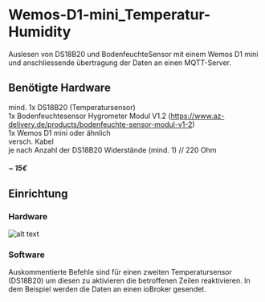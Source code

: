 # Wemos-D1-mini_Temperatur-Humidity
Auslesen von DS18B20 und BodenfeuchteSensor mit einem Wemos D1 mini und anschliessende übertragung der Daten an einen MQTT-Server.

## Benötigte Hardware
mind. 1x DS18B20 (Temperatursensor)
<br>
1x Bodenfeuchtesensor Hygrometer Modul V1.2 (https://www.az-delivery.de/products/bodenfeuchte-sensor-modul-v1-2)
<br>
1x Wemos D1 mini oder ähnlich
<br>
versch. Kabel
<br>
je nach Anzahl der DS18B20 Widerstände (mind. 1) // 220 Ohm
<h5>~ 15€</h5>


## Einrichtung

### Hardware

![alt text](https://user-images.githubusercontent.com/42981810/113784088-179a9680-9735-11eb-85a6-e79a50098a5c.png)


### Software

Auskommentierte Befehle sind für einen zweiten Temperatursensor (DS18B20) um diesen zu aktivieren die betroffenen Zeilen reaktivieren.
In dem Beispiel werden die Daten an einen ioBroker gesendet.
